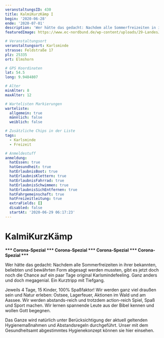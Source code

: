 ```yaml
---
veranstaltungsID: 430
title: KalmiKurzKämp I
begin: '2020-06-28'
ende: '2020-07-01'
description: 'Wer hätte das gedacht: Nachdem alle Sommerfreizeiten in ihrer bekannten, beliebten und bewährten Form abgesagt werden mussten, gibt es jetzt doch noch die Chance auf ein paar Tage original Karlsmindefeeling. Ganz anders und doch megagenial. Ein Kurztripp mit Tiefgang.'
featuredImage: https://www.ec-nordbund.de/wp-content/uploads/29-LandesJungscharFreizeiten05-privat-1-640x427.jpg

# Veranstaltungsort
veranstaltungsort: Karlsminde
strasse: Feldstraße 17
plz: 25335
ort: Elmshorn

# GPS Koordinaten
lat: 54.5
long: 9.9484807

# Alter
minAlter: 8
maxAlter: 12

# Wartelisten Markierungen
warteliste:
  allgemein: true
  männlich: false
  weiblich: false

# Zusätzliche Chips in der Liste
tags:
  - Karlsminde
  - Freizeit

# Anmeldestuff
anmeldung:
  hatEssen: true
  hatGesundheit: true
  hatErlaubnisBoot: true
  hatErlaubnisKlettern: true
  hatErlaubnisFahrrad: true
  hatErlaubnisSchwimmen: true
  hatErlaubnisSichEntfernen: true
  hatFahrgemeinschaft: true
  hatFreizeitleitung: true
  extraFields: []
  disabled: false
  startAt: '2020-06-29 06:17:23'
---
```

    
# KalmiKurzKämp

**\*\*\* Corona-Spezial \*\*\* Corona-Spezial \*\*\* Corona-Spezial \*\*\* Corona-Spezial \*\*\***

Wer hätte das gedacht: Nachdem alle Sommerfreizeiten in ihrer bekannten, beliebten und bewährten Form abgesagt werden mussten, gibt es jetzt doch noch die Chance auf ein paar Tage original Karlsmindefeeling. Ganz anders und doch megagenial. Ein Kurztripp mit Tiefgang.

Jeweils 4 Tage, 15 Kinder, 100% Spaßfaktor! Wir werden ganz viel draußen sein und Natur erleben: Ostsee, Lagerfeuer, Aktionen im Wald und am Aassee. Wir werden abstands-reich und trotzdem action-reich Spiel, Spaß und Sport machen. Wir lernen spannende Leute aus der Bibel kennen und wollen Gott begegnen.

Das Ganze wird natürlich unter Berücksichtigung der aktuell geltenden Hygienemaßnahmen und Abstandsregeln durchgeführt.
Unser mit dem Gesundheitsamt abgestimmtes Hygienekonzept können sie hier einsehen.